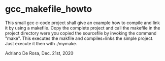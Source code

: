 # gcc_makefile_howto

This small gcc c-code project shall give an example how to compile and link it by using a makefile. Copy the complete project and call the makefile in the project directory were you copied the sourcefile by invoking the command "make".
This executes the makfile and compiles+links the simple project.
Just execute it then with ./mymake.

Adriano De Rosa, Dec. 21st, 2020
